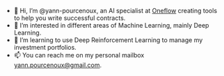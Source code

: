 - 👋 Hi, I’m @yann-pourcenoux, an AI specialist at [Oneflow](https://oneflow.com/) creating tools to help you write successful contracts.
- 👀 I’m interested in different areas of Machine Learning, mainly Deep Learning. 
- 🌱 I’m learning to use Deep Reinforcement Learning to manage my investment portfolios.
- 📫 You can reach me on my personal mailbox yann.pourcenoux@gmail.com.

<!---
yann-pourcenoux/yann-pourcenoux is a ✨ special ✨ repository because its `README.md` (this file) appears on your GitHub profile.
You can click the Preview link to take a look at your changes.
--->
